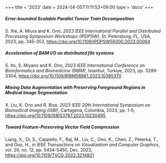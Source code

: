 +++
title = '2023'
date = 2024-04-05T11:11:53+09:00
type = 'docs'
+++

##### Error-bounded Scalable Parallel Tensor Train Decomposition
S. Xie, A. Miura and K. Ono, _2023 IEEE International Parallel and Distributed Processing Symposium Workshops (IPDPSW)_, St. Petersburg, FL, USA, 2023, pp. 345-353, <https://doi.org/10.1109/IPDPSW59300.2023.00064>

##### Acceleration of BAM I/O on distributed file systems
S. Ito, S. Miyano and K. Ono, _2023 IEEE International Conference on Bioinformatics and Biomedicine (BIBM)_, Istanbul, Turkiye, 2023, pp. 3299-3304, <https://doi.org/10.1109/BIBM58861.2023.10385370>

##### Mixing Data Augmentation with Preserving Foreground Regions in Medical Image Segmentation
X. Liu, K. Ono and R. Bise, _2023 IEEE 20th International Symposium on Biomedical Imaging (ISBI)_, Cartagena, Colombia, 2023, pp. 1-5, <https://doi.org/10.1109/ISBI53787.2023.10230495>

##### Toward Feature-Preserving Vector Field Compression
Liang, X., Di, S., Cappello, F., Raj, M., Liu, C., Ono, K., Chen, Z., Peterka, T., and Guo, H., _in IEEE Transactions on Visualization and Computer Graphics_, vol. 29, no. 12, pp. 5434-5450, Dec. 2023, <https://doi.org/10.1109/TVCG.2022.3214821>